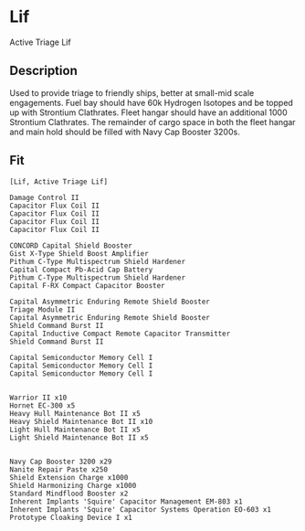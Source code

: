 # Lif

Active Triage Lif

## Description

Used to provide triage to friendly ships, better at small-mid scale engagements. Fuel bay should have 60k Hydrogen Isotopes and be topped up with Strontium Clathrates. Fleet hangar should have an additional 1000 Strontium Clathrates.  The remainder of cargo space in both the fleet hangar and main hold should be filled with Navy Cap Booster 3200s.

## Fit
```
[Lif, Active Triage Lif]

Damage Control II
Capacitor Flux Coil II
Capacitor Flux Coil II
Capacitor Flux Coil II
Capacitor Flux Coil II

CONCORD Capital Shield Booster
Gist X-Type Shield Boost Amplifier
Pithum C-Type Multispectrum Shield Hardener
Capital Compact Pb-Acid Cap Battery
Pithum C-Type Multispectrum Shield Hardener
Capital F-RX Compact Capacitor Booster

Capital Asymmetric Enduring Remote Shield Booster
Triage Module II
Capital Asymmetric Enduring Remote Shield Booster
Shield Command Burst II
Capital Inductive Compact Remote Capacitor Transmitter
Shield Command Burst II

Capital Semiconductor Memory Cell I
Capital Semiconductor Memory Cell I
Capital Semiconductor Memory Cell I


Warrior II x10
Hornet EC-300 x5
Heavy Hull Maintenance Bot II x5
Heavy Shield Maintenance Bot II x10
Light Hull Maintenance Bot II x5
Light Shield Maintenance Bot II x5


Navy Cap Booster 3200 x29
Nanite Repair Paste x250
Shield Extension Charge x1000
Shield Harmonizing Charge x1000
Standard Mindflood Booster x2
Inherent Implants 'Squire' Capacitor Management EM-803 x1
Inherent Implants 'Squire' Capacitor Systems Operation EO-603 x1
Prototype Cloaking Device I x1
```
